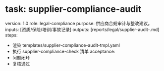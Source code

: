 # task: supplier-compliance-audit

version: 1.0
role: legal-compliance
purpose: 供应商合规审计与整改建议。
inputs: [资质/保险/培训/事故记录]
outputs: [reports/legal/supplier-audit-<vendor>.md]
steps:

- 渲染 templates/supplier-compliance-audit-tmpl.yaml
- 执行 supplier-compliance-check 清单
  acceptance:
- 问题闭环
- 复核通过

